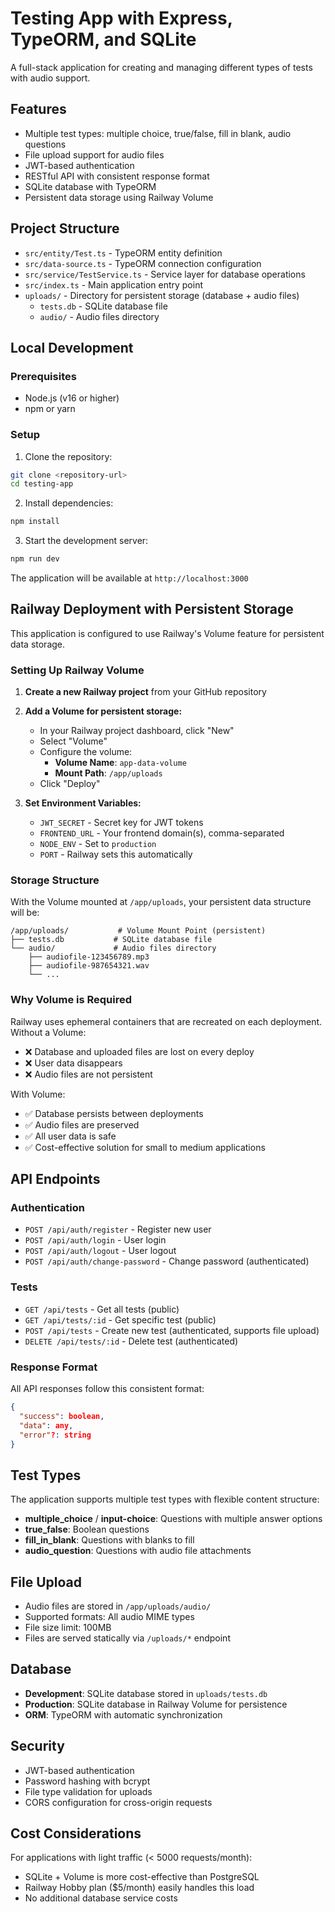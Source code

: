 # Testing App with Express, TypeORM, and SQLite

A full-stack application for creating and managing different types of tests with audio support.

## Features

- Multiple test types: multiple choice, true/false, fill in blank, audio questions
- File upload support for audio files
- JWT-based authentication
- RESTful API with consistent response format
- SQLite database with TypeORM
- Persistent data storage using Railway Volume

## Project Structure

- `src/entity/Test.ts` - TypeORM entity definition
- `src/data-source.ts` - TypeORM connection configuration
- `src/service/TestService.ts` - Service layer for database operations
- `src/index.ts` - Main application entry point
- `uploads/` - Directory for persistent storage (database + audio files)
  - `tests.db` - SQLite database file
  - `audio/` - Audio files directory

## Local Development

### Prerequisites

- Node.js (v16 or higher)
- npm or yarn

### Setup

1. Clone the repository:

```bash
git clone <repository-url>
cd testing-app
```

2. Install dependencies:

```bash
npm install
```

3. Start the development server:

```bash
npm run dev
```

The application will be available at `http://localhost:3000`

## Railway Deployment with Persistent Storage

This application is configured to use Railway's Volume feature for persistent data storage.

### Setting Up Railway Volume

1. **Create a new Railway project** from your GitHub repository

2. **Add a Volume for persistent storage:**

   - In your Railway project dashboard, click "New"
   - Select "Volume"
   - Configure the volume:
     - **Volume Name**: `app-data-volume`
     - **Mount Path**: `/app/uploads`
   - Click "Deploy"

3. **Set Environment Variables:**
   - `JWT_SECRET` - Secret key for JWT tokens
   - `FRONTEND_URL` - Your frontend domain(s), comma-separated
   - `NODE_ENV` - Set to `production`
   - `PORT` - Railway sets this automatically

### Storage Structure

With the Volume mounted at `/app/uploads`, your persistent data structure will be:

```
/app/uploads/           # Volume Mount Point (persistent)
├── tests.db           # SQLite database file
└── audio/             # Audio files directory
    ├── audiofile-123456789.mp3
    ├── audiofile-987654321.wav
    └── ...
```

### Why Volume is Required

Railway uses ephemeral containers that are recreated on each deployment. Without a Volume:

- ❌ Database and uploaded files are lost on every deploy
- ❌ User data disappears
- ❌ Audio files are not persistent

With Volume:

- ✅ Database persists between deployments
- ✅ Audio files are preserved
- ✅ All user data is safe
- ✅ Cost-effective solution for small to medium applications

## API Endpoints

### Authentication

- `POST /api/auth/register` - Register new user
- `POST /api/auth/login` - User login
- `POST /api/auth/logout` - User logout
- `POST /api/auth/change-password` - Change password (authenticated)

### Tests

- `GET /api/tests` - Get all tests (public)
- `GET /api/tests/:id` - Get specific test (public)
- `POST /api/tests` - Create new test (authenticated, supports file upload)
- `DELETE /api/tests/:id` - Delete test (authenticated)

### Response Format

All API responses follow this consistent format:

```json
{
  "success": boolean,
  "data": any,
  "error"?: string
}
```

## Test Types

The application supports multiple test types with flexible content structure:

- **multiple_choice** / **input-choice**: Questions with multiple answer options
- **true_false**: Boolean questions
- **fill_in_blank**: Questions with blanks to fill
- **audio_question**: Questions with audio file attachments

## File Upload

- Audio files are stored in `/app/uploads/audio/`
- Supported formats: All audio MIME types
- File size limit: 100MB
- Files are served statically via `/uploads/*` endpoint

## Database

- **Development**: SQLite database stored in `uploads/tests.db`
- **Production**: SQLite database in Railway Volume for persistence
- **ORM**: TypeORM with automatic synchronization

## Security

- JWT-based authentication
- Password hashing with bcrypt
- File type validation for uploads
- CORS configuration for cross-origin requests

## Cost Considerations

For applications with light traffic (< 5000 requests/month):

- SQLite + Volume is more cost-effective than PostgreSQL
- Railway Hobby plan ($5/month) easily handles this load
- No additional database service costs
